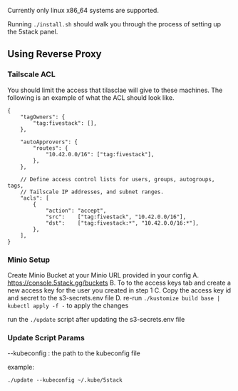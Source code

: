 Currently only linux x86_64 systems are supported.

Running `./install.sh` should walk you through the process of setting up the 5stack panel.

## Using Reverse Proxy

### Tailscale ACL

You should limit the access that tilasclae will give to these machines. The following is an example of what the ACL should look like.

```
{
	"tagOwners": {
		"tag:fivestack": [],
	},

	"autoApprovers": {
		"routes": {
			"10.42.0.0/16": ["tag:fivestack"],
		},
	},

	// Define access control lists for users, groups, autogroups, tags,
	// Tailscale IP addresses, and subnet ranges.
	"acls": [
		{
			"action": "accept",
			"src":    ["tag:fivestack", "10.42.0.0/16"],
			"dst":    ["tag:fivestack:*", "10.42.0.0/16:*"],
		},
	],
}
```

### Minio Setup

Create Minio Bucket at your Minio URL provided in your config
A. https://console.5stack.gg/buckets
B. To to the access keys tab and create a new access key for the user you created in step 1
C. Copy the access key id and secret to the s3-secrets.env file
D. re-run `./kustomize build base | kubectl apply -f -` to apply the changes

run the `./update` script after updating the s3-secrets.env file

### Update Script Params

--kubeconfig : the path to the kubeconfig file

example:

`./update --kubeconfig ~/.kube/5stack`
